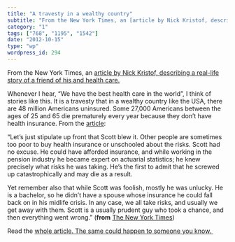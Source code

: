 ```yaml
---
title: "A travesty in a wealthy country"
subtitle: "From the New York Times, an [article by Nick Kristof, describing a real-life story of a friend of hi..."
category: "1"
tags: ["768", "1195", "1542"]
date: "2012-10-15"
type: "wp"
wordpress_id: 294
---
```

From the New York Times, an [article by Nick Kristof, describing a real-life story of a friend of his and health care.](http://www.nytimes.com/2012/10/14/opinion/sunday/kristof-a-possibly-fatal-mistake.html)

Whenever I hear, “We have the best health care in the world”, I think of stories like this. It is a travesty that in a wealthy country like the USA, there are 48 million Americans uninsured. Some 27,000 Americans between the ages of 25 and 65 die prematurely every year because they don’t have health insurance. From the [article](http://www.nytimes.com/2012/10/14/opinion/sunday/kristof-a-possibly-fatal-mistake.html):

> 
“Let’s just stipulate up front that Scott blew it. Other people are sometimes too poor to buy health insurance or unschooled about the risks. Scott had no excuse. He could have afforded insurance, and while working in the pension industry he became expert on actuarial statistics; he knew precisely what risks he was taking. He’s the first to admit that he screwed up catastrophically and may die as a result.

Yet remember also that while Scott was foolish, mostly he was unlucky. He is a bachelor, so he didn’t have a spouse whose insurance he could fall back on in his midlife crisis. In any case, we all take risks, and usually we get away with them. Scott is a usually prudent guy who took a chance, and then everything went wrong.” (**from** [The New York Times](http://www.nytimes.com/2012/10/14/opinion/sunday/kristof-a-possibly-fatal-mistake.html))

Read the [whole article. The same could happen to someone you know. ](http://www.nytimes.com/2012/10/14/opinion/sunday/kristof-a-possibly-fatal-mistake.html)